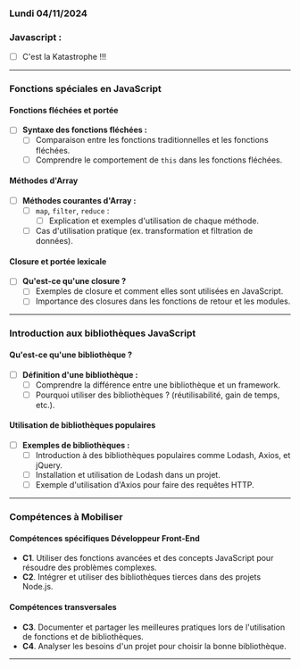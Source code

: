 ### Lundi 04/11/2024

### Javascript :

- [ ] C'est la Katastrophe !!!

---

### Fonctions spéciales en JavaScript

#### Fonctions fléchées et portée
- [ ] **Syntaxe des fonctions fléchées :**  
  - [ ] Comparaison entre les fonctions traditionnelles et les fonctions fléchées.  
  - [ ] Comprendre le comportement de `this` dans les fonctions fléchées.

#### Méthodes d'Array
- [ ] **Méthodes courantes d'Array :**  
  - [ ] `map`, `filter`, `reduce` :  
    - [ ] Explication et exemples d'utilisation de chaque méthode.  
  - [ ] Cas d'utilisation pratique (ex. transformation et filtration de données).

#### Closure et portée lexicale
- [ ] **Qu'est-ce qu'une closure ?**  
  - [ ] Exemples de closure et comment elles sont utilisées en JavaScript.  
  - [ ] Importance des closures dans les fonctions de retour et les modules.

---

### Introduction aux bibliothèques JavaScript

#### Qu'est-ce qu'une bibliothèque ?
- [ ] **Définition d'une bibliothèque :**  
  - [ ] Comprendre la différence entre une bibliothèque et un framework.  
  - [ ] Pourquoi utiliser des bibliothèques ? (réutilisabilité, gain de temps, etc.).

#### Utilisation de bibliothèques populaires
- [ ] **Exemples de bibliothèques :**  
  - [ ] Introduction à des bibliothèques populaires comme Lodash, Axios, et jQuery.  
  - [ ] Installation et utilisation de Lodash dans un projet.  
  - [ ] Exemple d'utilisation d'Axios pour faire des requêtes HTTP.

---

### Compétences à Mobiliser

#### Compétences spécifiques Développeur Front-End
- **C1**. Utiliser des fonctions avancées et des concepts JavaScript pour résoudre des problèmes complexes.
- **C2**. Intégrer et utiliser des bibliothèques tierces dans des projets Node.js.

#### Compétences transversales
- **C3**. Documenter et partager les meilleures pratiques lors de l'utilisation de fonctions et de bibliothèques.
- **C4**. Analyser les besoins d'un projet pour choisir la bonne bibliothèque.

---